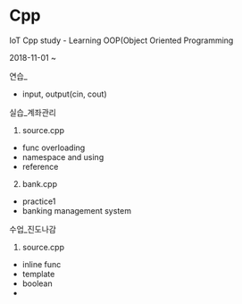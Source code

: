 # Cpp
IoT Cpp study - Learning OOP(Object Oriented Programming

2018-11-01 ~

연습_ 
- input, output(cin, cout)

실습_계좌관리
1. source.cpp
- func overloading
- namespace and using
- reference

2. bank.cpp
- practice1
- banking management system

수업_진도나감
1. source.cpp
- inline func
- template
- boolean
- 
